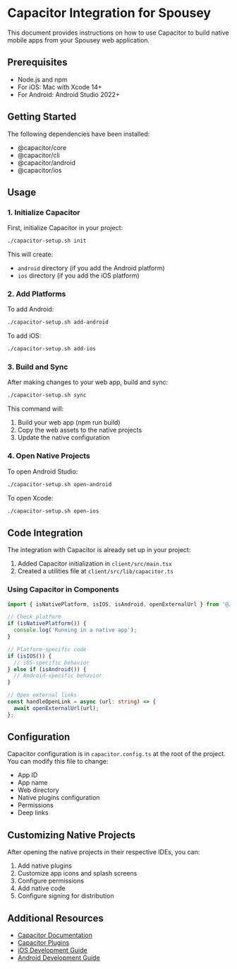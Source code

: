 # Capacitor Integration for Spousey

This document provides instructions on how to use Capacitor to build native mobile apps from your Spousey web application.

## Prerequisites

- Node.js and npm
- For iOS: Mac with Xcode 14+
- For Android: Android Studio 2022+

## Getting Started

The following dependencies have been installed:
- @capacitor/core
- @capacitor/cli
- @capacitor/android
- @capacitor/ios

## Usage

### 1. Initialize Capacitor

First, initialize Capacitor in your project:

```bash
./capacitor-setup.sh init
```

This will create:
- `android` directory (if you add the Android platform)
- `ios` directory (if you add the iOS platform)

### 2. Add Platforms

To add Android:

```bash
./capacitor-setup.sh add-android
```

To add iOS:

```bash
./capacitor-setup.sh add-ios
```

### 3. Build and Sync

After making changes to your web app, build and sync:

```bash
./capacitor-setup.sh sync
```

This command will:
1. Build your web app (npm run build)
2. Copy the web assets to the native projects
3. Update the native configuration

### 4. Open Native Projects

To open Android Studio:

```bash
./capacitor-setup.sh open-android
```

To open Xcode:

```bash
./capacitor-setup.sh open-ios
```

## Code Integration

The integration with Capacitor is already set up in your project:

1. Added Capacitor initialization in `client/src/main.tsx`
2. Created a utilities file at `client/src/lib/capacitor.ts`

### Using Capacitor in Components

```typescript
import { isNativePlatform, isIOS, isAndroid, openExternalUrl } from '@/lib/capacitor';

// Check platform
if (isNativePlatform()) {
  console.log('Running in a native app');
}

// Platform-specific code
if (isIOS()) {
  // iOS-specific behavior
} else if (isAndroid()) {
  // Android-specific behavior
}

// Open external links
const handleOpenLink = async (url: string) => {
  await openExternalUrl(url);
};
```

## Configuration

Capacitor configuration is in `capacitor.config.ts` at the root of the project. You can modify this file to change:

- App ID
- App name
- Web directory
- Native plugins configuration
- Permissions
- Deep links

## Customizing Native Projects

After opening the native projects in their respective IDEs, you can:

1. Add native plugins
2. Customize app icons and splash screens
3. Configure permissions
4. Add native code
5. Configure signing for distribution

## Additional Resources

- [Capacitor Documentation](https://capacitorjs.com/docs)
- [Capacitor Plugins](https://capacitorjs.com/docs/plugins)
- [iOS Development Guide](https://capacitorjs.com/docs/ios)
- [Android Development Guide](https://capacitorjs.com/docs/android)

